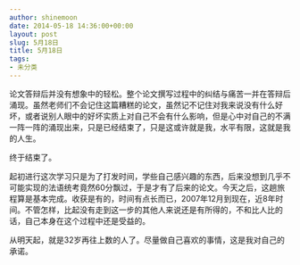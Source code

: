 ```yaml
---
author: shinemoon
date: 2014-05-18 14:36:00+00:00
layout: post
slug: 5月18日
title: 5月18日
tags:
- 未分类
---
```


论文答辩后并没有想象中的轻松。整个论文撰写过程中的纠结与痛苦一并在答辩后涌现。虽然老师们不会记住这篇糟糕的论文，虽然记不记住对我来说没有什么好坏，或者说别人眼中的好坏实质上对自己不会有什么影响，但是心中对自己的不满一阵一阵的涌现出来，只是已经结束了，只是这或许就是我，水平有限，这就是我的人生。  
  
  终于结束了。  
  
  起初进行这次学习只是为了打发时间，学些自己感兴趣的东西，后来没想到几乎不可能实现的法语统考竟然60分飘过，于是才有了后来的论文。今天之后，这趟旅程算是基本完成。收获是有的，时间有点长而已，2007年12月到现在，近8年时间。不管怎样，比起没有走到这一步的其他人来说还是有所得的，不和比人比的话，自己本身在这个过程中还是受益的。  
  
  从明天起，就是32岁再往上数的人了。尽量做自己喜欢的事情，这是我对自己的承诺。
